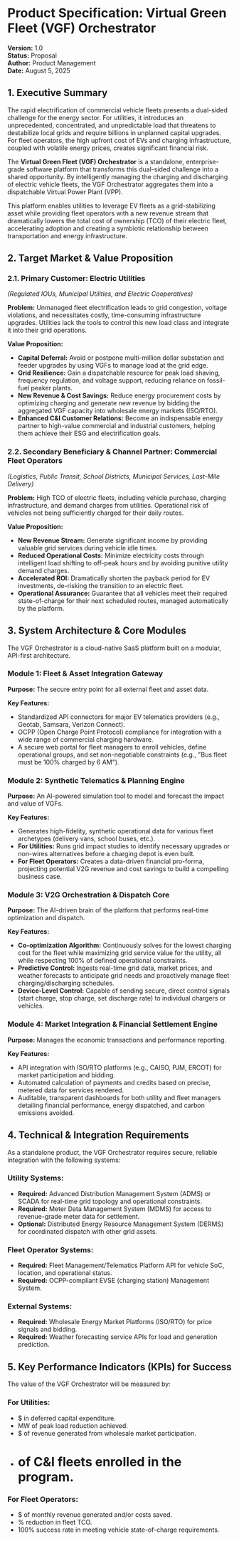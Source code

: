 # Product Specification: Virtual Green Fleet (VGF) Orchestrator

**Version:** 1.0  
**Status:** Proposal  
**Author:** Product Management  
**Date:** August 5, 2025

## 1. Executive Summary

The rapid electrification of commercial vehicle fleets presents a dual-sided challenge for the energy sector. For utilities, it introduces an unprecedented, concentrated, and unpredictable load that threatens to destabilize local grids and require billions in unplanned capital upgrades. For fleet operators, the high upfront cost of EVs and charging infrastructure, coupled with volatile energy prices, creates significant financial risk.

The **Virtual Green Fleet (VGF) Orchestrator** is a standalone, enterprise-grade software platform that transforms this dual-sided challenge into a shared opportunity. By intelligently managing the charging and discharging of electric vehicle fleets, the VGF Orchestrator aggregates them into a dispatchable Virtual Power Plant (VPP).

This platform enables utilities to leverage EV fleets as a grid-stabilizing asset while providing fleet operators with a new revenue stream that dramatically lowers the total cost of ownership (TCO) of their electric fleet, accelerating adoption and creating a symbiotic relationship between transportation and energy infrastructure.

## 2. Target Market & Value Proposition

### 2.1. Primary Customer: Electric Utilities
*(Regulated IOUs, Municipal Utilities, and Electric Cooperatives)*

**Problem:** Unmanaged fleet electrification leads to grid congestion, voltage violations, and necessitates costly, time-consuming infrastructure upgrades. Utilities lack the tools to control this new load class and integrate it into their grid operations.

**Value Proposition:**
- **Capital Deferral:** Avoid or postpone multi-million dollar substation and feeder upgrades by using VGFs to manage load at the grid edge.
- **Grid Resilience:** Gain a dispatchable resource for peak load shaving, frequency regulation, and voltage support, reducing reliance on fossil-fuel peaker plants.
- **New Revenue & Cost Savings:** Reduce energy procurement costs by optimizing charging and generate new revenue by bidding the aggregated VGF capacity into wholesale energy markets (ISO/RTO).
- **Enhanced C&I Customer Relations:** Become an indispensable energy partner to high-value commercial and industrial customers, helping them achieve their ESG and electrification goals.

### 2.2. Secondary Beneficiary & Channel Partner: Commercial Fleet Operators
*(Logistics, Public Transit, School Districts, Municipal Services, Last-Mile Delivery)*

**Problem:** High TCO of electric fleets, including vehicle purchase, charging infrastructure, and demand charges from utilities. Operational risk of vehicles not being sufficiently charged for their daily routes.

**Value Proposition:**
- **New Revenue Stream:** Generate significant income by providing valuable grid services during vehicle idle times.
- **Reduced Operational Costs:** Minimize electricity costs through intelligent load shifting to off-peak hours and by avoiding punitive utility demand charges.
- **Accelerated ROI:** Dramatically shorten the payback period for EV investments, de-risking the transition to an electric fleet.
- **Operational Assurance:** Guarantee that all vehicles meet their required state-of-charge for their next scheduled routes, managed automatically by the platform.

## 3. System Architecture & Core Modules

The VGF Orchestrator is a cloud-native SaaS platform built on a modular, API-first architecture.

### Module 1: Fleet & Asset Integration Gateway
**Purpose:** The secure entry point for all external fleet and asset data.

**Key Features:**
- Standardized API connectors for major EV telematics providers (e.g., Geotab, Samsara, Verizon Connect).
- OCPP (Open Charge Point Protocol) compliance for integration with a wide range of commercial charging hardware.
- A secure web portal for fleet managers to enroll vehicles, define operational groups, and set non-negotiable constraints (e.g., "Bus fleet must be 100% charged by 6 AM").

### Module 2: Synthetic Telematics & Planning Engine
**Purpose:** An AI-powered simulation tool to model and forecast the impact and value of VGFs.

**Key Features:**
- Generates high-fidelity, synthetic operational data for various fleet archetypes (delivery vans, school buses, etc.).
- **For Utilities:** Runs grid impact studies to identify necessary upgrades or non-wires alternatives before a charging depot is even built.
- **For Fleet Operators:** Creates a data-driven financial pro-forma, projecting potential V2G revenue and cost savings to build a compelling business case.

### Module 3: V2G Orchestration & Dispatch Core
**Purpose:** The AI-driven brain of the platform that performs real-time optimization and dispatch.

**Key Features:**
- **Co-optimization Algorithm:** Continuously solves for the lowest charging cost for the fleet while maximizing grid service value for the utility, all while respecting 100% of defined operational constraints.
- **Predictive Control:** Ingests real-time grid data, market prices, and weather forecasts to anticipate grid needs and proactively manage fleet charging/discharging schedules.
- **Device-Level Control:** Capable of sending secure, direct control signals (start charge, stop charge, set discharge rate) to individual chargers or vehicles.

### Module 4: Market Integration & Financial Settlement Engine
**Purpose:** Manages the economic transactions and performance reporting.

**Key Features:**
- API integration with ISO/RTO platforms (e.g., CAISO, PJM, ERCOT) for market participation and bidding.
- Automated calculation of payments and credits based on precise, metered data for services rendered.
- Auditable, transparent dashboards for both utility and fleet managers detailing financial performance, energy dispatched, and carbon emissions avoided.

## 4. Technical & Integration Requirements

As a standalone product, the VGF Orchestrator requires secure, reliable integration with the following systems:

### Utility Systems:
- **Required:** Advanced Distribution Management System (ADMS) or SCADA for real-time grid topology and operational constraints.
- **Required:** Meter Data Management System (MDMS) for access to revenue-grade meter data for settlement.
- **Optional:** Distributed Energy Resource Management System (DERMS) for coordinated dispatch with other grid assets.

### Fleet Operator Systems:
- **Required:** Fleet Management/Telematics Platform API for vehicle SoC, location, and operational status.
- **Required:** OCPP-compliant EVSE (charging station) Management System.

### External Systems:
- **Required:** Wholesale Energy Market Platforms (ISO/RTO) for price signals and bidding.
- **Required:** Weather forecasting service APIs for load and generation prediction.

## 5. Key Performance Indicators (KPIs) for Success

The value of the VGF Orchestrator will be measured by:

### For Utilities:
- $ in deferred capital expenditure.
- MW of peak load reduction achieved.
- $ of revenue generated from wholesale market participation.
- # of C&I fleets enrolled in the program.

### For Fleet Operators:
- $ of monthly revenue generated and/or costs saved.
- % reduction in fleet TCO.
- 100% success rate in meeting vehicle state-of-charge requirements.